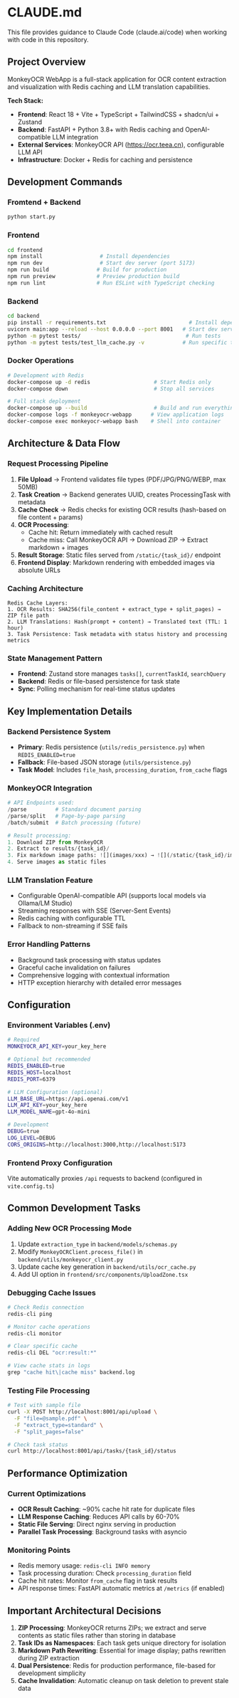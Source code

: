 # CLAUDE.md

This file provides guidance to Claude Code (claude.ai/code) when working with code in this repository.

## Project Overview

MonkeyOCR WebApp is a full-stack application for OCR content extraction and visualization with Redis caching and LLM translation capabilities.

**Tech Stack:**

- **Frontend**: React 18 + Vite + TypeScript + TailwindCSS + shadcn/ui + Zustand
- **Backend**: FastAPI + Python 3.8+ with Redis caching and OpenAI-compatible LLM integration
- **External Services**: MonkeyOCR API (https://ocr.teea.cn), configurable LLM API
- **Infrastructure**: Docker + Redis for caching and persistence

## Development Commands


### Fromtend + Backend

```bash
python start.py
```

### Frontend

```bash
cd frontend
npm install                  # Install dependencies
npm run dev                  # Start dev server (port 5173)
npm run build               # Build for production
npm run preview             # Preview production build
npm run lint                # Run ESLint with TypeScript checking
```

### Backend

```bash
cd backend
pip install -r requirements.txt                          # Install dependencies
uvicorn main:app --reload --host 0.0.0.0 --port 8001   # Start dev server
python -m pytest tests/                                 # Run tests
python -m pytest tests/test_llm_cache.py -v            # Run specific test
```

### Docker Operations

```bash
# Development with Redis
docker-compose up -d redis                    # Start Redis only
docker-compose down                           # Stop all services

# Full stack deployment
docker-compose up --build                     # Build and run everything
docker-compose logs -f monkeyocr-webapp      # View application logs
docker-compose exec monkeyocr-webapp bash    # Shell into container
```

## Architecture & Data Flow

### Request Processing Pipeline

1. **File Upload** → Frontend validates file types (PDF/JPG/PNG/WEBP, max 50MB)
2. **Task Creation** → Backend generates UUID, creates ProcessingTask with metadata
3. **Cache Check** → Redis checks for existing OCR results (hash-based on file content + params)
4. **OCR Processing**:
   - Cache hit: Return immediately with cached result
   - Cache miss: Call MonkeyOCR API → Download ZIP → Extract markdown + images
5. **Result Storage**: Static files served from `/static/{task_id}/` endpoint
6. **Frontend Display**: Markdown rendering with embedded images via absolute URLs

### Caching Architecture

```
Redis Cache Layers:
1. OCR Results: SHA256(file_content + extract_type + split_pages) → ZIP file path
2. LLM Translations: Hash(prompt + content) → Translated text (TTL: 1 hour)
3. Task Persistence: Task metadata with status history and processing metrics
```

### State Management Pattern

- **Frontend**: Zustand store manages `tasks[]`, `currentTaskId`, `searchQuery`
- **Backend**: Redis or file-based persistence for task state
- **Sync**: Polling mechanism for real-time status updates

## Key Implementation Details

### Backend Persistence System

- **Primary**: Redis persistence (`utils/redis_persistence.py`) when `REDIS_ENABLED=true`
- **Fallback**: File-based JSON storage (`utils/persistence.py`)
- **Task Model**: Includes `file_hash`, `processing_duration`, `from_cache` flags

### MonkeyOCR Integration

```python
# API Endpoints used:
/parse         # Standard document parsing
/parse/split   # Page-by-page parsing
/batch/submit  # Batch processing (future)

# Result processing:
1. Download ZIP from MonkeyOCR
2. Extract to results/{task_id}/
3. Fix markdown image paths: ![](images/xxx) → ![](/static/{task_id}/images/xxx)
4. Serve images as static files
```

### LLM Translation Feature

- Configurable OpenAI-compatible API (supports local models via Ollama/LM Studio)
- Streaming responses with SSE (Server-Sent Events)
- Redis caching with configurable TTL
- Fallback to non-streaming if SSE fails

### Error Handling Patterns

- Background task processing with status updates
- Graceful cache invalidation on failures
- Comprehensive logging with contextual information
- HTTP exception hierarchy with detailed error messages

## Configuration

### Environment Variables (.env)

```bash
# Required
MONKEYOCR_API_KEY=your_key_here

# Optional but recommended
REDIS_ENABLED=true
REDIS_HOST=localhost
REDIS_PORT=6379

# LLM Configuration (optional)
LLM_BASE_URL=https://api.openai.com/v1
LLM_API_KEY=your_key_here
LLM_MODEL_NAME=gpt-4o-mini

# Development
DEBUG=true
LOG_LEVEL=DEBUG
CORS_ORIGINS=http://localhost:3000,http://localhost:5173
```

### Frontend Proxy Configuration

Vite automatically proxies `/api` requests to backend (configured in `vite.config.ts`)

## Common Development Tasks

### Adding New OCR Processing Mode

1. Update `extraction_type` in `backend/models/schemas.py`
2. Modify `MonkeyOCRClient.process_file()` in `backend/utils/monkeyocr_client.py`
3. Update cache key generation in `backend/utils/ocr_cache.py`
4. Add UI option in `frontend/src/components/UploadZone.tsx`

### Debugging Cache Issues

```python
# Check Redis connection
redis-cli ping

# Monitor cache operations
redis-cli monitor

# Clear specific cache
redis-cli DEL "ocr:result:*"

# View cache stats in logs
grep "cache hit\|cache miss" backend.log
```

### Testing File Processing

```bash
# Test with sample file
curl -X POST http://localhost:8001/api/upload \
  -F "file=@sample.pdf" \
  -F "extract_type=standard" \
  -F "split_pages=false"

# Check task status
curl http://localhost:8001/api/tasks/{task_id}/status
```

## Performance Optimization

### Current Optimizations

- **OCR Result Caching**: ~90% cache hit rate for duplicate files
- **LLM Response Caching**: Reduces API calls by 60-70%
- **Static File Serving**: Direct nginx serving in production
- **Parallel Task Processing**: Background tasks with asyncio

### Monitoring Points

- Redis memory usage: `redis-cli INFO memory`
- Task processing duration: Check `processing_duration` field
- Cache hit rates: Monitor `from_cache` flag in task results
- API response times: FastAPI automatic metrics at `/metrics` (if enabled)

## Important Architectural Decisions

1. **ZIP Processing**: MonkeyOCR returns ZIPs; we extract and serve contents as static files rather than storing in database
2. **Task IDs as Namespaces**: Each task gets unique directory for isolation
3. **Markdown Path Rewriting**: Essential for image display; paths rewritten during ZIP extraction
4. **Dual Persistence**: Redis for production performance, file-based for development simplicity
5. **Cache Invalidation**: Automatic cleanup on task deletion to prevent stale data
